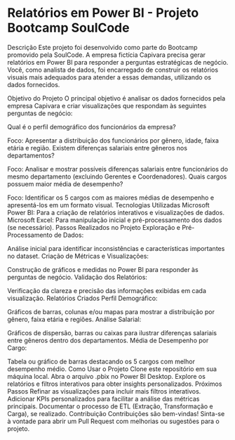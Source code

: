 # Relatórios em Power BI - Projeto Bootcamp SoulCode
Descrição
Este projeto foi desenvolvido como parte do Bootcamp promovido pela SoulCode. A empresa fictícia Capivara precisa gerar relatórios em Power BI para responder a perguntas estratégicas de negócio. Você, como analista de dados, foi encarregado de construir os relatórios visuais mais adequados para atender a essas demandas, utilizando os dados fornecidos.

Objetivo do Projeto
O principal objetivo é analisar os dados fornecidos pela empresa Capivara e criar visualizações que respondam às seguintes perguntas de negócio:

Qual é o perfil demográfico dos funcionários da empresa?

Foco: Apresentar a distribuição dos funcionários por gênero, idade, faixa etária e região.
Existem diferenças salariais entre gêneros nos departamentos?

Foco: Analisar e mostrar possíveis diferenças salariais entre funcionários do mesmo departamento (excluindo Gerentes e Coordenadores).
Quais cargos possuem maior média de desempenho?

Foco: Identificar os 5 cargos com as maiores médias de desempenho e apresentá-los em um formato visual.
Tecnologias Utilizadas
Microsoft Power BI: Para a criação de relatórios interativos e visualizações de dados.
Microsoft Excel: Para manipulação inicial e pré-processamento dos dados (se necessário).
Passos Realizados no Projeto
Exploração e Pré-Processamento de Dados:

Análise inicial para identificar inconsistências e características importantes no dataset.
Criação de Métricas e Visualizações:

Construção de gráficos e medidas no Power BI para responder às perguntas de negócio.
Validação dos Relatórios:

Verificação da clareza e precisão das informações exibidas em cada visualização.
Relatórios Criados
Perfil Demográfico:

Gráficos de barras, colunas e/ou mapas para mostrar a distribuição por gênero, faixa etária e regiões.
Análise Salarial:

Gráficos de dispersão, barras ou caixas para ilustrar diferenças salariais entre gêneros dentro dos departamentos.
Média de Desempenho por Cargo:

Tabela ou gráfico de barras destacando os 5 cargos com melhor desempenho médio.
Como Usar o Projeto
Clone este repositório em sua máquina local.
Abra o arquivo .pbix no Power BI Desktop.
Explore os relatórios e filtros interativos para obter insights personalizados.
Próximos Passos
Refinar as visualizações para incluir mais filtros interativos.
Adicionar KPIs personalizados para facilitar a análise das métricas principais.
Documentar o processo de ETL (Extração, Transformação e Carga), se realizado.
Contribuição
Contribuições são bem-vindas! Sinta-se à vontade para abrir um Pull Request com melhorias ou sugestões para o projeto.
